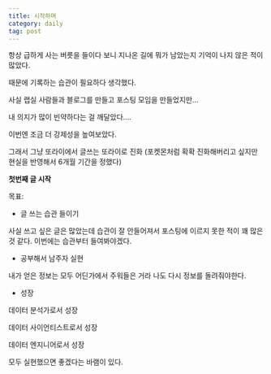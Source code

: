 ```yaml
---
title: 시작하며
category: daily
tag: post
---
```


항상 급하게 사는 버릇을 들이다 보니 지나온 길에 뭐가 남았는지 기억이 나지 않은 적이 많았다. 



때문에 기록하는 습관이 필요하다 생각했다.



사실 랩실 사람들과 블로그를 만들고 포스팅 모임을 만들었지만...



내 의지가 많이 빈약하다는 걸 깨달았다....



이번엔 조금 더 강제성을 높여보았다.



그래서 그냥 또라이에서 글쓰는 또라이로 진화 (포켓몬처럼 확확 진화해버리고 싶지만 현실을 반영해서 6개월 기간을 정했다)



**첫번째 글 시작**



목표:



- 글 쓰는 습관 들이기

사실 쓰고 싶은 글은 많았는데 습관이 잘 안들어져서 포스팅에 이르지 못한 적이 꽤 많은 것 같다.
이번에는 습관부터 들여봐야겠다.


- 공부해서 남주자 실현

내가 얻은 정보는 모두 어딘가에서 주워들은 거라 나도 다시 정보를 돌려줘야한다.


- 성장

데이터 분석가로서 성장



데이터 사이언티스트로서 성장



데이터 엔지니어로서 성장

모두 실현했으면 좋겠다는 바램이 있다.
